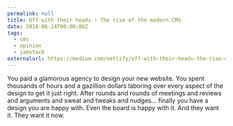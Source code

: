 ```yaml
---
permalink: null
title: Off with their heads ! The rise of the modern CMS
date: 2018-06-14T00:00:00Z
tags:
  - cms
  - opinion
  - jamstack
externalurl: https://medium.com/netlify/off-with-their-heads-the-rise-of-the-modern-cms-e0089538aed6
---
```


You paid a glamorous agency to design your new website. You spent thousands of hours and a gazillion dollars laboring over every aspect of the design to get it just right. After rounds and rounds of meetings and reviews and arguments and sweat and tweaks and nudges… finally you have a design you are happy with. Even the board is happy with it. And they want it. They want it now.

